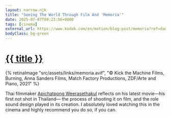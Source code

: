 ```yaml
---
layout: narrow.njk
title: "Seeing The World Through Film And 'Memoria'"
date: 2025-07-07T09:23:56+0000
tags: [cinema]
external_url: https://www.kodak.com/en/motion/blog-post/memoria?ref=daniel.pizza
bodyClass: bg-green
---
```

<h1><a href="{{ external_url }}">{{ title }}</a></h1>

{% retinaImage "src/assets/links/memoria.avif", "© Kick the Machine Films, Burning, Anna Sanders Films, Match Factory Productions, ZDF/Arte and Piano, 2021" %}

Thai filmmaker [Apichatpong Weerasethakul](https://letterboxd.com/director/apichatpong-weerasethakul/?ref=daniel.pizza) reflects on his latest movie—his first not shot in Thailand— the process of shooting it on film, and the role sound design played in its creation. I absolutely loved watching this in the cinema and highly recommend you do so, if you can.
